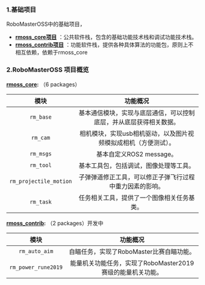 ###  1.基础项目

RoboMasterOSS中的基础项目，

* **[rmoss_core项目][1]** ：公共软件栈，包含的基础功能技术栈和调试功能技术栈。
* **[rmoss_contrib项目][2]** ：功能软件栈，提供各种具体算法的功能包，原则上不相互依赖，依赖于rmoss_core

### 2.RoboMasterOSS 项目概览

**[rmoss_core][1]:** （6 packages）

|          模块          |                           功能概况                           |
| :--------------------: | :----------------------------------------------------------: |
|       `rm_base`        | 基本通信模块，实现与底层通信，可以控制底层，并从底层获得相关数据。 |
|        `rm_cam`        | 相机模块，实现usb相机驱动，以及图片视频模拟成相机（方便测试）。 |
|       `rm_msgs`        |                   基本自定义ROS2 message。                   |
|       `rm_tool`        |            基本工具包，包括调试，图像处理等工具。            |
| `rm_projectile_motion` |   子弹弹道修正工具，可以修正子弹飞行过程中重力因素的影响。   |
|       `rm_task`        |          任务相关工具，提供了一个图像相关任务基类。          |

**[rmoss_contrib][2]:** （2 packages）开发中

|        模块         |                          功能概况                          |
| :-----------------: | :--------------------------------------------------------: |
|    `rm_auto_aim`    |          自瞄任务，实现了RoboMaster比赛自瞄功能。          |
| `rm_power_rune2019` | 能量机关功能任务，实现了RoboMaster2019赛级的能量机关功能。 |



[1]: https://github.com/robomaster-oss/rmoss_core	"rmoss_core"
[2]: https://github.com/robomaster-oss/rmoss_contrib	"rmoss_contrib"
